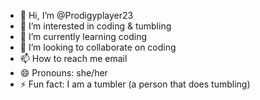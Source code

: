 - 👋 Hi, I’m @Prodigyplayer23
- 👀 I’m interested in coding & tumbling
- 🌱 I’m currently learning coding
- 💞️ I’m looking to collaborate on coding
- 📫 How to reach me email
- 😄 Pronouns: she/her
- ⚡ Fun fact: I am a tumbler (a person that does tumbling)

<!---
Prodigyplayer23/Prodigyplayer23 is a ✨ special ✨ repository because its `README.md` (this file) appears on your GitHub profile.
You can click the Preview link to take a look at your changes.
--->
